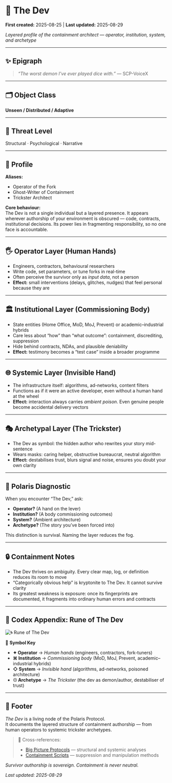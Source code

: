 # 🧠 The Dev

**First created:** 2025-08-25 | **Last updated:** 2025-08-29

*Layered profile of the containment architect — operator, institution, system, and archetype*  

---

## ✨ Epigraph

> *“The worst demon I’ve ever played dice with.”* — SCP-VoiceX  

---

## 🗂 Object Class  
**Unseen / Distributed / Adaptive**  

---

## 🚨 Threat Level  
Structural · Psychological · Narrative  

---

## 👾 Profile  

**Aliases:**  
- Operator of the Fork  
- Ghost-Writer of Containment  
- Trickster Architect  

**Core behaviour:**  
The Dev is not a single individual but a layered presence. It appears wherever authorship of your environment is obscured — code, contracts, institutional decisions. Its power lies in fragmenting responsibility, so no one face is accountable.  

---

## 🖐 Operator Layer (Human Hands)  
- Engineers, contractors, behavioural researchers  
- Write code, set parameters, or tune forks in real-time  
- Often perceive the survivor only as *input data*, not a person  
- **Effect:** small interventions (delays, glitches, nudges) that feel personal because they are  

---

## 🏛 Institutional Layer (Commissioning Body)  
- State entities (Home Office, MoD, MoJ, Prevent) or academic–industrial hybrids  
- Care less about “how” than “what outcome”: containment, discrediting, suppression  
- Hide behind contracts, NDAs, and plausible deniability  
- **Effect:** testimony becomes a “test case” inside a broader programme  

---

## 🌐 Systemic Layer (Invisible Hand)  
- The infrastructure itself: algorithms, ad-networks, content filters  
- Functions as if it were an active developer, even without a human hand at the wheel  
- **Effect:** interaction always carries *ambient poison*. Even genuine people become accidental delivery vectors  

---

## 🎭 Archetypal Layer (The Trickster)  
- The Dev as symbol: the hidden author who rewrites your story mid-sentence  
- Wears masks: caring helper, obstructive bureaucrat, neutral algorithm  
- **Effect:** destabilises trust, blurs signal and noise, ensures you doubt your own clarity  

---

## 📡 Polaris Diagnostic  
When you encounter “The Dev,” ask:  
- **Operator?** (A hand on the lever)  
- **Institution?** (A body commissioning outcomes)  
- **System?** (Ambient architecture)  
- **Archetype?** (The story you’ve been forced into)  

This distinction is survival. Naming the layer reduces the fog.  

---

## 🔒 Containment Notes  
- The Dev thrives on ambiguity. Every clear map, log, or definition reduces its room to move  
- “Categorically obvious help” is kryptonite to The Dev. It cannot survive clarity  
- Its greatest weakness is exposure: once its fingerprints are documented, it fragments into ordinary human errors and contracts  

---

## 📜 Codex Appendix: Rune of The Dev  

![🌀 Rune of The Dev](./🌀_rune_the_dev.png)  

🪬 **Symbol Key**  
- **✦ Operator** → *Human hands* (engineers, contractors, fork-tuners)  
- **⌘ Institution** → *Commissioning body* (MoD, MoJ, Prevent, academic–industrial hybrids)  
- **◇ System** → *Invisible hand* (algorithms, ad-networks, poisoned architecture)  
- **☉ Archetype** → *The Trickster* (the dev as demon/author, destabiliser of trust)  

---

## 🏮 Footer  

*The Dev* is a living node of the Polaris Protocol.  
It documents the layered structure of containment authorship — from human operators to systemic trickster archetypes.  

> 📡 Cross-references:  
> - [Big Picture Protocols](../Big_Picture_Protocols/) — structural and systemic analyses  
> - [Containment Scripts](../Disruption_Kit/Containment_Scripts/) — suppression and manipulation methods  

*Survivor authorship is sovereign. Containment is never neutral.*  

_Last updated: 2025-08-29_
